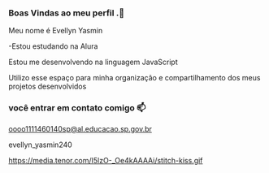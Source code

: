 ### Boas Vindas ao meu perfil .💙

Meu nome é Evellyn Yasmin

-Estou estudando na Alura 

Estou me desenvolvendo na linguagem JavaScript

Utilizo esse espaço para minha organização e compartilhamento dos meus projetos desenvolvidos 

### você entrar em contato comigo  📫

oooo1111460140sp@al.educacao.sp.gov.br

evellyn_yasmin240


https://media.tenor.com/I5lzO-_Oe4kAAAAi/stitch-kiss.gif

